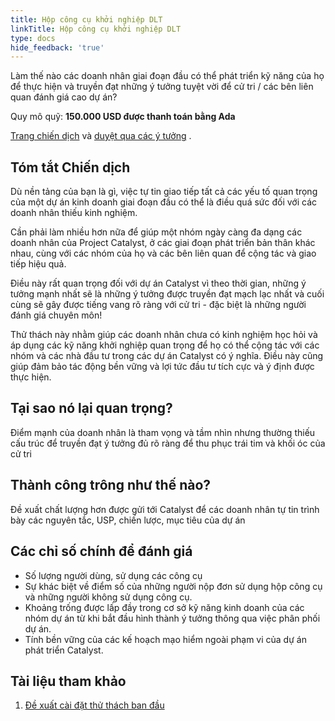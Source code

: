 ```yaml
---
title: Hộp công cụ khởi nghiệp DLT
linkTitle: Hộp công cụ khởi nghiệp DLT
type: docs
hide_feedback: 'true'
---
```


Làm thế nào các doanh nhân giai đoạn đầu có thể phát triển kỹ năng của họ để thực hiện và truyền đạt những ý tưởng tuyệt vời để cử tri / các bên liên quan đánh giá cao dự án?

Quy mô quỹ: **150.000 USD được thanh toán bằng Ada**

[Trang chiến dịch](https://cardano.ideascale.com/a/campaign-home/26113) và [duyệt qua các ý tưởng](https://cardano.ideascale.com/a/ideas/top/campaign-filter/byids/campaigns/26113/stage/unspecified) .

## Tóm tắt Chiến dịch

Dù nền tảng của bạn là gì, việc tự tin giao tiếp tất cả các yếu tố quan trọng của một dự án kinh doanh giai đoạn đầu có thể là điều quá sức đối với các doanh nhân thiếu kinh nghiệm.

Cần phải làm nhiều hơn nữa để giúp một nhóm ngày càng đa dạng các doanh nhân của Project Catalyst, ở các giai đoạn phát triển bản thân khác nhau, cùng với các nhóm của họ và các bên liên quan để cộng tác và giao tiếp hiệu quả.

Điều này rất quan trọng đối với dự án Catalyst vì theo thời gian, những ý tưởng mạnh nhất sẽ là những ý tưởng được truyền đạt mạch lạc nhất và cuối cùng sẽ gây được tiếng vang rõ ràng với cử tri - đặc biệt là những người đánh giá chuyên môn!

Thử thách này nhằm giúp các doanh nhân chưa có kinh nghiệm học hỏi và áp dụng các kỹ năng khởi nghiệp quan trọng để họ có thể cộng tác với các nhóm và các nhà đầu tư trong các dự án Catalyst có ý nghĩa. Điều này cũng giúp đảm bảo tác động bền vững và lợi tức đầu tư tích cực và ý định được thực hiện.

## Tại sao nó lại quan trọng?

Điểm mạnh của doanh nhân là tham vọng và tầm nhìn nhưng thường thiếu cấu trúc để truyền đạt ý tưởng đủ rõ ràng để thu phục trái tim và khối óc của cử tri

## Thành công trông như thế nào?

Đề xuất chất lượng hơn được gửi tới Catalyst để các doanh nhân tự tin trình bày các nguyên tắc, USP, chiến lược, mục tiêu của dự án

## Các chỉ số chính để đánh giá

- Số lượng người dùng, sử dụng các công cụ
- Sự khác biệt về điểm số của những người nộp đơn sử dụng hộp công cụ và những người không sử dụng công cụ.
- Khoảng trống được lấp đầy trong cơ sở kỹ năng kinh doanh của các nhóm dự án từ khi bắt đầu hình thành ý tưởng thông qua việc phân phối dự án.
- Tính bền vững của các kế hoạch mạo hiểm ngoài phạm vi của dự án phát triển Catalyst.

## Tài liệu tham khảo

1. [Đề xuất cài đặt thử thách ban đầu](https://cardano.ideascale.com/a/dtd/DLT-Entrepreneurship-Toolbox/341809-48088)
